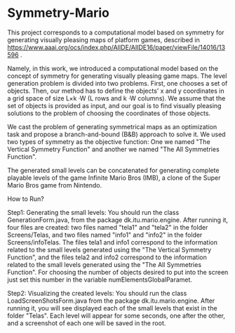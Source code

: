 # Symmetry-Mario

This project corresponds to a computational model based on symmetry for generating visually pleasing maps of platform games, described in https://www.aaai.org/ocs/index.php/AIIDE/AIIDE16/paper/viewFile/14016/13596 .

Namely, in this work, we introduced a computational model based on the concept of symmetry for generating visually pleasing
game maps. The level generation problem is divided into two problems.
First, one chooses a set of objects. Then, our method has to define the objects’ x and y coordinates in a grid space of size L×k ·W (L rows and k ·W columns). We assume that the set of objects is provided as input, and our goal is to find visually pleasing solutions to the problem of choosing the coordinates of those objects.


We cast the problem of generating symmetrical maps as an optimization task and propose a branch-and-bound (B&B) approach to solve it. We used two types of symmetry as the objective function: One we named "The Vertical Symmetry Function" and another we named "The All Symmetries Function".

The generated small levels can be concatenated for generating complete playable levels of the game Infinite Mario Bros (IMB), a clone of the Super Mario Bros game from Nintendo.

How to Run?

Step1: Generating the small levels: You should run the class GenerationForm.java, from the package dk.itu.mario.engine. After running it, four files are created: two files named "tela1" and "tela2" in the folder Screens/Telas, and two files named "info1" and "info2" in the folder Screens/infoTelas. The files tela1 and info1 correspond to the information related to the small levels generated using the "The Vertical Symmetry Function", and the files tela2 and info2 correspond to the information related to the small levels generated using the "The All Symmetries Function". For choosing the number of objects desired to put into the screen just set this number in the variable numElementsGlobalParamet.

Step2: Visualizing the created levels: You should run the class LoadScreenShotsForm.java from the package dk.itu.mario.engine. After running it, you will see displayed each of the small levels that exist in the folder "Telas". Each level will appear for some seconds, one after the other, and a screenshot of each one will be saved in the root.
